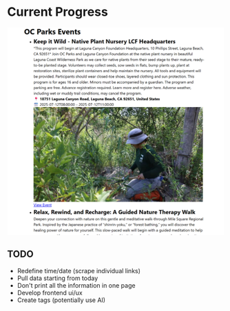 # Current Progress
![alt text](image.png)

## TODO
- Redefine time/date (scrape individual links)
- Pull data starting from today
- Don't print all the information in one page
- Develop frontend ui/ux
- Create tags (potentially use AI)